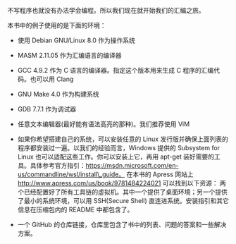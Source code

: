 不写程序也就没有办法学会编程。所以我们现在就开始我们的汇编之旅。

本书中的例子使用的是下面的环境：

* 使用 Debian GNU/Linux 8.0 作为操作系统
* MASM 2.11.05 作为汇编语言的编译器
* GCC 4.9.2 作为 C 语言的编译器。指定这个版本用来生成 C 程序的汇编代码。也可以用 Clang
* GNU Make 4.0 作为构建系统
* GDB 7.7.1 作为调试器
* 任意文本编辑器\(最好能有语法高亮的那种\)。我们推荐使用 ViM

* 如果你希望搭建自己的系统，可以安装任意的 Linux 发行版并确保上面列表的程序都安装过一遍。以我们的经验而言，Windows 提供的 Subsystem for Linux 也可以适配这些工作。你可以安装上它，再用 apt-get 装好需要的工具。具体参考官方指引：https://msdn.microsoft.com/en-us/commandline/wsl/install\_guide。
  在本书的 Apress 网站上 http://www.apress.com/us/book/9781484224021 可以找到以下资源：
  两个已经配置好了所有工具链的虚拟机。其中一个提供了桌面环境；另一个提供了最小的系统环境，可以用 SSH\(Secure Shell\) 直连进系统。安装指引和其它信息在压缩包内的 README 中都包含了。

* 一个 GitHub 的仓库链接，仓库里包含了书中的列表、问题的答案和一些解决方案。



